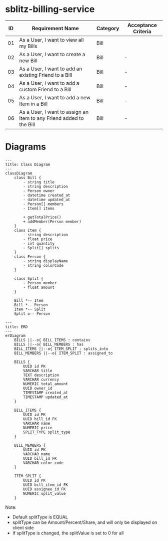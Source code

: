 # sblitz-billing-service

| ID  | Requirement Name                                                    | Category | Acceptance Criteria |
| --- | ------------------------------------------------------------------- | -------- | ------------------- |
| 01  | As a User, I want to view all my Bills                              | Bill     |                     |
| 02  | As a User, I want to create a new Bill                              | Bill     | -                   |
| 03  | As a User, I want to add an existing Friend to a Bill               | Bill     | -                   |
| 04  | As a User, I want to add a custom Friend to a Bill                  | Bill     | -                   |
| 05  | As a User, I want to add a new Item in a Bill                       | Bill     | -                   |
| 06  | As a User, I want to assign an Item to any Friend added to the Bill | Bill     | -                   |

# Diagrams

```mermaid
---
title: Class Diagram
---
classDiagram
    class Bill {
        - string title
        - string description
        - Person owner
        - datetime created_at
        - datetime updated_at
        - Person[] members
        - Item[] items

        + getTotalPrice()
        + addMember(Person member)
    }
    class Item {
        - string description
        - float price
        - int quantity
        - Split[] splits
    }
    class Person {
        - string displayName
        - string colorCode
    }

    class Split {
        - Person member
        - float amount
    }

    Bill *-- Item
    Bill *-- Person
    Item *-- Split
    Split o-- Person
```

```mermaid
---
title: ERD
---
erDiagram
    BILLS ||--o{ BILL_ITEMS : contains
    BILLS ||--o{ BILL_MEMBERS : has
    BILL_ITEMS ||--o{ ITEM_SPLIT : splits_into
    BILL_MEMBERS ||--o{ ITEM_SPLIT : assigned_to

    BILLS {
        UUID id PK
        VARCHAR title
        TEXT description
        VARCHAR currency
        NUMERIC total_amount
        UUID owner_id
        TIMESTAMP created_at
        TIMESTAMP updated_at
    }

    BILL_ITEMS {
        UUID id PK
        UUID bill_id FK
        VARCHAR name
        NUMERIC price
        SPLIT_TYPE split_type
    }

    BILL_MEMBERS {
        UUID id PK
        VARCHAR name
        UUID bill_id FK
        VARCHAR color_code
    }

    ITEM_SPLIT {
        UUID id PK
        UUID bill_item_id FK
        UUID assignee_id FK
        NUMERIC split_value
    }
```

Note:

- Default splitType is EQUAL
- splitType can be Amount/Percent/Share, and will only be displayed on client side
- If splitType is changed, the splitValue is set to 0 for all
